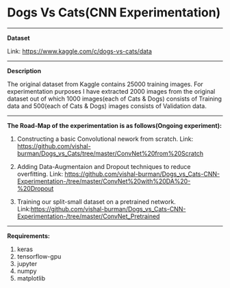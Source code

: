 # Dogs Vs Cats(CNN Experimentation)
--------------------------------------
**Dataset**

Link: https://www.kaggle.com/c/dogs-vs-cats/data

---------------------------------------
**Description**

The original dataset from Kaggle contains 25000 training images. For experimentation purposes I have extracted 2000 images from the original dataset out of which 1000 images(each of Cats & Dogs) consists of Training data and 500(each of Cats & Dogs) images consists of Validation data.

-----------------------------------------

**The Road-Map of the experimentation is as follows(Ongoing experiment):**

1. Constructing a basic Convolutional nework from scratch. Link: https://github.com/vishal-burman/Dogs_vs_Cats/tree/master/ConvNet%20from%20Scratch

2. Adding Data-Augmentaion and Dropout techniques to reduce overfitting. Link: https://github.com/vishal-burman/Dogs_vs_Cats-CNN-Experimentation-/tree/master/ConvNet%20with%20DA%20-%20Dropout

3. Training our split-small dataset on a pretrained network. Link:https://github.com/vishal-burman/Dogs_vs_Cats-CNN-Experimentation-/tree/master/ConvNet_Pretrained

------------------------------------------

**Requirements:**
1. keras
2. tensorflow-gpu
3. jupyter
4. numpy
5. matplotlib
